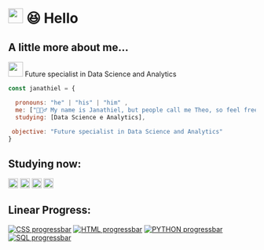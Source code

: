 # <img src="https://media.giphy.com/media/hvRJCLFzcasrR4ia7z/giphy.gif" width="30"> 😆 Hello

<h2>A little more about me...</h2>
 
<p><img src="https://media.giphy.com/media/WUlplcMpOCEmTGBtBW/giphy.gif" width="30">  Future specialist in Data Science and Analytics <p>
  
```javascript
const janathiel = {

  pronouns: "he" | "his" | "him" ,
  me: ["🙋🏽‍♂️ My name is Janathiel, but people call me Theo, so feel free to choose"],
  studying: [Data Science e Analytics],
  
 objective: "Future specialist in Data Science and Analytics"
}
```

<h2> Studying now: </h2>
 
  <code><img height="20" src="https://img.shields.io/badge/Python-F7DF2E?style=for-the-badge&logo=python&logoColor=black"></code>
  <code><img height="20" src="https://img.shields.io/badge/Sql-CC0000?style=for-the-badge&logo=Sql&logoColor=white"></code>
  <code><img height="20" src="https://img.shields.io/badge/HTML5-E34F26?style=for-the-badge&logo=html5&logoColor=white"></code>
  <code><img height="20" src="https://img.shields.io/badge/CSS3-1572B6?style=for-the-badge&logo=css3&logoColor=white"></code>


<h2> Linear Progress: </h2>

[![CSS progressbar](https://readme-components.vercel.app/api?component=linearprogress&skill=CSS&value=70)](https://github.com/harish-sethuraman/readme-components)
[![HTML progressbar](https://readme-components.vercel.app/api?component=linearprogress&skill=HTML5&value=70)](https://github.com/harish-sethuraman/readme-components)
[![PYTHON progressbar](https://readme-components.vercel.app/api?component=linearprogress&skill=PYTHON&value=50)](https://github.com/harish-sethuraman/readme-components)
[![SQL progressbar](https://readme-components.vercel.app/api?component=linearprogress&skill=SQL&value=30)](https://github.com/harish-sethuraman/readme-components)

